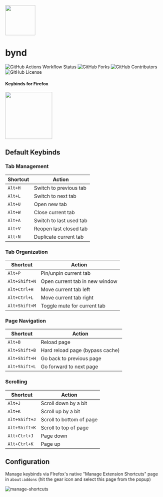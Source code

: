 <div align="left">

<img src="https://github.com/user-attachments/assets/90144cb7-9287-4110-8e41-2224ac476641" height="96" width="96">

<h1>bynd</h1>

<p align="left">
  <img alt="GitHub Actions Workflow Status" src="https://img.shields.io/github/actions/workflow/status/dpi0/bynd-firefox/ci.yml?branch=main">
  <img alt="GitHub Forks" src="https://img.shields.io/github/forks/dpi0/bynd-firefox?style=flat">
  <img alt="GitHub Contributors" src="https://img.shields.io/github/contributors/dpi0/bynd-firefox?style=flat&color=pink">
  <img alt="GitHub License" src="https://img.shields.io/github/license/dpi0/bynd-firefox">
</p>

<h4>Keybinds for Firefox</h4>

[<img src="https://labels.tahoe.be/firefox_download_dark.svg" height="150" width="150">](https://addons.mozilla.org/firefox/addon/bynd/)

</p>

## Default Keybinds

### Tab Management

| Shortcut | Action |
|----------|--------|
| `Alt+H` | Switch to previous tab |
| `Alt+L` | Switch to next tab |
| `Alt+U` | Open new tab |
| `Alt+W` | Close current tab |
| `Alt+A` | Switch to last used tab |
| `Alt+V` | Reopen last closed tab |
| `Alt+N` | Duplicate current tab |

### Tab Organization

| Shortcut | Action |
|----------|--------|
| `Alt+P` | Pin/unpin current tab |
| `Alt+Shift+N` | Open current tab in new window |
| `Alt+Ctrl+H` | Move current tab left |
| `Alt+Ctrl+L` | Move current tab right |
| `Alt+Shift+M` | Toggle mute for current tab |

### Page Navigation

| Shortcut | Action |
|----------|--------|
| `Alt+B` | Reload page |
| `Alt+Shift+B` | Hard reload page (bypass cache) |
| `Alt+Shift+H` | Go back to previous page |
| `Alt+Shift+L` | Go forward to next page |

### Scrolling

| Shortcut | Action |
|----------|--------|
| `Alt+J` | Scroll down by a bit |
| `Alt+K` | Scroll up by a bit |
| `Alt+Shift+J` | Scroll to bottom of page |
| `Alt+Shift+K` | Scroll to top of page |
| `Alt+Ctrl+J` | Page down |
| `Alt+Ctrl+K` | Page up |

## Configuration

Manage keybinds via FIrefox's native "Manage Extension Shortcuts" page in `about:addons` (hit the gear icon and select this page from the popup)

![manage-shortcuts](https://github.com/user-attachments/assets/89f8a778-5fb1-40b3-a315-8ee45e045159)
